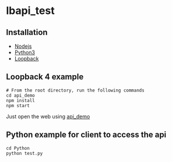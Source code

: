 # lbapi_test
## Installation 
* [Nodejs](https://nodejs.org/en/download/)
* [Python3](https://www.python.org/downloads/)
* [Loopback](https://loopback.io/doc/en/lb4/Getting-started.html)

## Loopback 4 example 

```
# From the root directory, run the following commands 
cd api_demo 
npm install
npm start
```
Just open the web using 
[api_demo](http://localhost:3000)

## Python example for client to access the api 
```
cd Python
python test.py 
```
